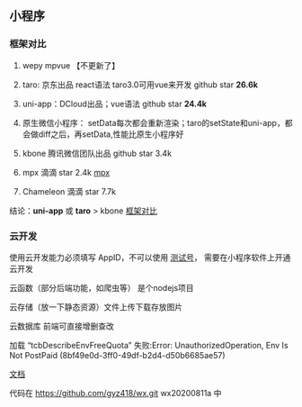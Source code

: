 ## 小程序

### 框架对比

1. wepy mpvue 【不更新了】

2. taro: 京东出品  react语法   taro3.0可用vue来开发  github star **26.6k**

3. uni-app：DCloud出品；vue语法  github star **24.4k**

4. 原生微信小程序： setData每次都会重新渲染；taro的setState和uni-app，都会做diff之后，再setData,性能比原生小程序好
5. kbone 腾讯微信团队出品  github star 3.4k
6. mpx 滴滴 star 2.4k   [mpx](https://segmentfault.com/a/1190000022249399)
7. Chameleon 滴滴 star 7.7k 

结论：**uni-app** 或 **taro** > kbone   [框架对比](https://cloud.tencent.com/developer/article/1611649)

### 云开发

使用云开发能力必须填写 AppID，不可以使用 [测试号](https://developers.weixin.qq.com/miniprogram/dev/devtools/sandbox.html)， 需要在小程序软件上开通云开发

云函数（部分后端功能，如爬虫等） 是个nodejs项目  

云存储（放一下静态资源）文件上传下载存放图片

云数据库 前端可直接增删查改

加载 “tcbDescribeEnvFreeQuota” 失败:Error: UnauthorizedOperation, Env Is Not PostPaid (8bf49e0d-3ff0-49df-b2d4-d50b6685ae57)

[文档](https://developers.weixin.qq.com/miniprogram/dev/framework/)

代码在 https://github.com/gyz418/wx.git  wx20200811a 中